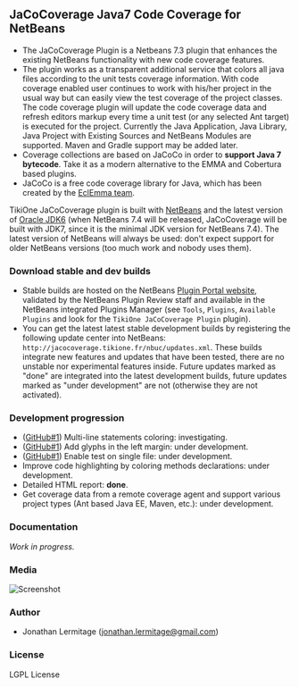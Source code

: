 ## JaCoCoverage Java7 Code Coverage for NetBeans

* The JaCoCoverage Plugin is a Netbeans 7.3 plugin that enhances the existing NetBeans functionality with new code coverage features.<br>
* The plugin works as a transparent additional service that colors all java files according to the unit tests coverage information. With
code coverage enabled user continues to work with his/her project in the usual way but can easily view the test coverage of the project
classes.<br>The code coverage plugin will update the code coverage data and refresh editors markup every time a unit test (or any selected
Ant target) is executed for the project. Currently the Java Application, Java Library, Java Project with Existing Sources and NetBeans
Modules are supported. Maven and Gradle support may be added later.
* Coverage collections are based on JaCoCo in order to **support Java 7 bytecode**. Take it as a modern alternative to the EMMA and
Cobertura based plugins.
* JaCoCo is a free code coverage library for Java, which has been created by the [EclEmma team](http://www.eclemma.org/jacoco/).

TikiOne JaCoCoverage plugin is built with [NetBeans](http://netbeans.org) and the latest version of
[Oracle JDK6](http://www.oracle.com/technetwork/java/javase/downloads/index.html) (when NetBeans 7.4 will be released, JaCoCoverage will be built with JDK7, since it is the minimal JDK version for NetBeans 7.4). The latest version of NetBeans will always be used:
don't expect support for older NetBeans versions (too much work and nobody uses them).

### Download stable and dev builds
* Stable builds are hosted on the NetBeans [Plugin Portal website](http://plugins.netbeans.org/plugin/48570/tikione-jacocoverage),
validated by the NetBeans Plugin Review staff and available in the NetBeans integrated Plugins Manager (see ``Tools``, ``Plugins``,
``Available Plugins`` and look for the ``TikiOne JaCoCoverage Plugin`` plugin).
* You can get the latest latest stable development builds by registering the following update center into NetBeans: ``http://jacocoverage.tikione.fr/nbuc/updates.xml``. These builds integrate new features and updates that have been tested, there are no unstable nor experimental features inside. Future updates marked as "done" are integrated into the latest development builds, future updates marked as "under development" are not (otherwise they are not activated).

### Development progression
* ([GitHub#1](https://github.com/jonathanlermitage/tikione-jacocoverage/issues/1)) Multi-line statements coloring: investigating.
* ([GitHub#1](https://github.com/jonathanlermitage/tikione-jacocoverage/issues/1)) Add glyphs in the left margin: under development.
* ([GitHub#1](https://github.com/jonathanlermitage/tikione-jacocoverage/issues/1)) Enable test on single file: under development.
* Improve code highlighting by coloring methods declarations: under development.
* Detailed HTML report: **done**.
* Get coverage data from a remote coverage agent and support various project types (Ant based Java EE, Maven, etc.): under development.

### Documentation
*Work in progress.*

### Media
![Screenshot](http://netbeanscolors.org/files/jacococoverage.png)

### Author
* Jonathan Lermitage (<jonathan.lermitage@gmail.com>)

### License
LGPL License
